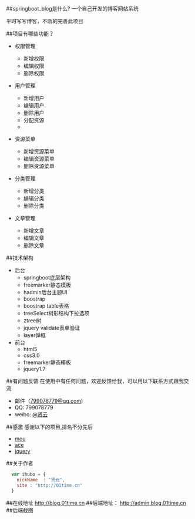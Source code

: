 
##springboot_blog是什么?
一个自己开发的博客网站系统

平时写写博客，不断的完善此项目

##项目有哪些功能？

* 权限管理
    *  新增权限
    *  编辑权限
    *  删除权限
* 用户管理
    * 新增用户
    * 编辑用户
    * 删除用户
    * 分配资源
    * 
* 资源菜单
    * 新增资源菜单
    * 编辑资源菜单
    * 删除资源菜单
    
* 分类管理
   * 新增分类
   * 编辑分类
   * 删除分类
   
* 文章管理
   * 新增文章
   * 编辑文章
   * 删除文章
   
##技术架构
* 后台
  * springboot底层架构
  * freemarker静态模板
  * hadmin后台主题UI
  * boostrap
  * boostrap table表格
  * treeSelect树形结构下拉选项
  * ztree树
  * jquery validate表单验证
  * layer弹框
* 前台
  * html5
  * css3.0
  * freemarker静态模板
  * jquery1.7
  
##有问题反馈
在使用中有任何问题，欢迎反馈给我，可以用以下联系方式跟我交流

* 邮件（799078779@qq.com)
* QQ: 799078779
* weibo: [@贤云](http://01time.cn)


##感激
感谢以下的项目,排名不分先后

* [mou](http://mouapp.com/) 
* [ace](http://ace.ajax.org/)
* [jquery](http://jquery.com)

##关于作者

```javascript
  var ihubo = {
    nickName  : "贤云",
    site : "http://01time.cn"
  }
```
##在线地址
http://blog.01time.cn
##后端地址：
http://admin.blog.01time.cn
##后端截图

